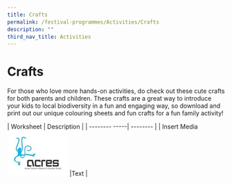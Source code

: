 ```yaml
---
title: Crafts
permalink: /festival-programmes/Activities/Crafts
description: ""
third_nav_title: Activities
---
```

# **Crafts**
For those who love more hands-on activities, do check out these cute crafts for both parents and children. These crafts are a great way to introduce your kids to local biodiversity in a fun and engaging way, so download and print out our unique colouring sheets and fun crafts for a fun family activity!



| Worksheet             | Description |
| -------- -----| -------- | 
|  Insert Media![](/images/ACRES%20image.jpg)   |Text |